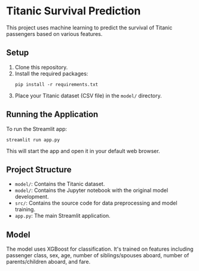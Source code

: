 # Titanic Survival Prediction

This project uses machine learning to predict the survival of Titanic passengers based on various features.

## Setup

1. Clone this repository.
2. Install the required packages:
   ```
   pip install -r requirements.txt
   ```
3. Place your Titanic dataset (CSV file) in the `model/` directory.

## Running the Application

To run the Streamlit app:

```
streamlit run app.py
```

This will start the app and open it in your default web browser.

## Project Structure

- `model/`: Contains the Titanic dataset.
- `model/`: Contains the Jupyter notebook with the original model development.
- `src/`: Contains the source code for data preprocessing and model training.
- `app.py`: The main Streamlit application.

## Model

The model uses XGBoost for classification. It's trained on features including passenger class, sex, age, number of siblings/spouses aboard, number of parents/children aboard, and fare.